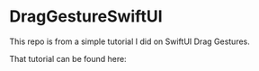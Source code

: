 # DragGestureSwiftUI

This repo is from a simple tutorial I did on SwiftUI Drag Gestures. 

That tutorial can be found here: 
